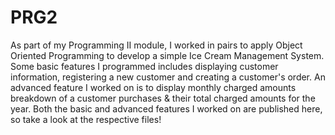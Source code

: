 # PRG2
As part of my Programming II module, I worked in pairs to apply Object Oriented Programming to develop a simple Ice Cream Management System. Some basic features I programmed includes displaying customer information, registering a new customer and creating a customer's order. An advanced feature I worked on is to display monthly charged amounts breakdown of a customer purchases & their total charged amounts for the year. 
Both the basic and advanced features I worked on are published here, so take a look at the respective files!
